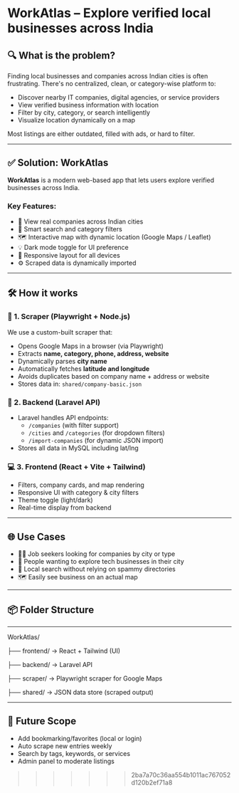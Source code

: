 # WorkAtlas – Explore verified local businesses across India

## 🔍 What is the problem?

Finding local businesses and companies across Indian cities is often frustrating. There's no centralized, clean, or category-wise platform to:

- Discover nearby IT companies, digital agencies, or service providers
- View verified business information with location
- Filter by city, category, or search intelligently
- Visualize location dynamically on a map

Most listings are either outdated, filled with ads, or hard to filter.

---

## ✅ Solution: **WorkAtlas**

**WorkAtlas** is a modern web-based app that lets users explore verified businesses across India.

### Key Features:
- 📍 View real companies across Indian cities
- 🔎 Smart search and category filters
- 🗺️ Interactive map with dynamic location (Google Maps / Leaflet)
- 💡 Dark mode toggle for UI preference
- 🧩 Responsive layout for all devices
- ⚙️ Scraped data is dynamically imported

---

## 🛠️ How it works

### 🔗 1. **Scraper (Playwright + Node.js)**
We use a custom-built scraper that:
- Opens Google Maps in a browser (via Playwright)
- Extracts **name, category, phone, address, website**
- Dynamically parses **city name**
- Automatically fetches **latitude and longitude**
- Avoids duplicates based on company name + address or website
- Stores data in: `shared/company-basic.json`

### 🚀 2. **Backend (Laravel API)**
- Laravel handles API endpoints:
  - `/companies` (with filter support)
  - `/cities` and `/categories` (for dropdown filters)
  - `/import-companies` (for dynamic JSON import)
- Stores all data in MySQL including lat/lng

### 💻 3. **Frontend (React + Vite + Tailwind)**
- Filters, company cards, and map rendering
- Responsive UI with category & city filters
- Theme toggle (light/dark)
- Real-time display from backend

---

## 🌐 Use Cases

- 🧑‍💼 Job seekers looking for companies by city or type
- 📍 People wanting to explore tech businesses in their city
- 🧭 Local search without relying on spammy directories
- 🗺️ Easily see business on an actual map

---

## 📦 Folder Structure
---
WorkAtlas/

├── frontend/ → React + Tailwind (UI)

├── backend/ → Laravel API

├── scraper/ → Playwright scraper for Google Maps

├── shared/ → JSON data store (scraped output)

---

## 🚧 Future Scope

- Add bookmarking/favorites (local or login)
- Auto scrape new entries weekly
- Search by tags, keywords, or services
- Admin panel to moderate listings
>>>>>>> 2ba7a70c36aa554b1011ac767052d120b2ef71a8
